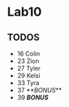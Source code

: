 # Lab10

## TODOS

- 16 Colin
- 23 Zion
- 27 Tyler
- 29 Kelsi
- 33 Tyra
- 37 _\*\*BONUS_\*\*
- 39 _**BONUS**_

